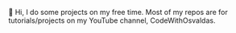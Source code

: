 👋 Hi, I do some projects on my free time. Most of my repos are for tutorials/projects on my YouTube channel, CodeWithOsvaldas.
